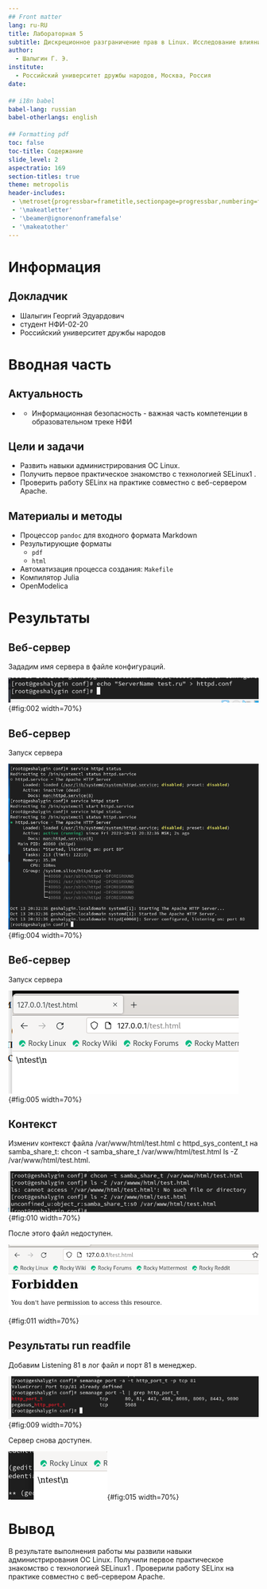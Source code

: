 ```yaml
---
## Front matter
lang: ru-RU
title: Лабораторная 5
subtitle: Дискреционное разграничение прав в Linux. Исследование влияния дополнительных атрибутов
author:
  - Шалыгин Г. Э.
institute:
  - Российский университет дружбы народов, Москва, Россия
date:

## i18n babel
babel-lang: russian
babel-otherlangs: english

## Formatting pdf
toc: false
toc-title: Содержание
slide_level: 2
aspectratio: 169
section-titles: true
theme: metropolis
header-includes:
 - \metroset{progressbar=frametitle,sectionpage=progressbar,numbering=fraction}
 - '\makeatletter'
 - '\beamer@ignorenonframefalse'
 - '\makeatother'
---
```


# Информация

## Докладчик

  * Шалыгин Георгий Эдуардович
  * студент НФИ-02-20
  * Российский университет дружбы народов

# Вводная часть

## Актуальность

- - Информационная безопасность - важная часть компетенции в образовательном треке НФИ

## Цели и задачи

- Развить навыки администрирования ОС Linux. 
- Получить первое практическое знакомство с технологией SELinux1 . 
- Проверить работу SELinx на практике совместно с веб-сервером Apache.


## Материалы и методы

- Процессор `pandoc` для входного формата Markdown
- Результирующие форматы
  - `pdf`
  - `html`
- Автоматизация процесса создания: `Makefile`
- Компилятор Julia
- OpenModelica

# Результаты

## Веб-сервер

Зададим имя сервера в файле конфигураций.

![run simpleid](image\2.PNG){#fig:002 width=70%}


## Веб-сервер

Запуск сервера

![simpleid2](image\4.PNG){#fig:004 width=70%}



## Веб-сервер

Запуск сервера

![simpleid2 with u+s](image\10.PNG){#fig:005 width=70%}

## Контекст

Измениv контекст файла /var/www/html/test.html с httpd_sys_content_t на  samba_share_t: chcon -t samba_share_t /var/www/html/test.html ls -Z /var/www/html/test.html. 

![Изменение контекста](image\11.PNG){#fig:010 width=70%}

После этого файл недоступен. 

![Доступа нет](image\12.PNG){#fig:011 width=70%}

## Результаты run readfile

Добавим Listening 81 в лог файл и порт 81 в менеджер.

![run readfile](image\14.PNG){#fig:009 width=70%}

Сервер снова доступен.

![Сервер доступен](image\16.PNG){#fig:015 width=70%}




# Вывод

В результате выполнения работы мы развили навыки администрирования ОС Linux. Получили первое практическое знакомство с технологией SELinux1 . Проверили работу SELinx на практике совместно с веб-сервером Apache.
